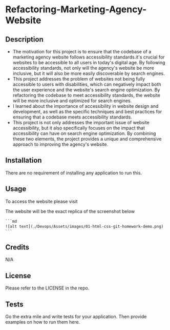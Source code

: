 # Refactoring-Marketing-Agency-Website

## Description
- The motivation for this project is to ensure that the codebase of a marketing agency website follows  accessibility standards.it's crucial for websites to be accessible to all users in today's digital age. By following accessibility standards, not only will the agency's website be more inclusive, but it will also be more easily discoverable by search engines. 
- This project addresses the problem of websites not being fully accessible to users with disabilities, which can negatively impact both the user experience and the website's search engine optimization. By refactoring the codebase to meet accessibility standards, the website will be more inclusive and optimized for search engines.
- I learned about the importance of accessibility in website design and development, as well as the specific techniques and best practices for ensuring that a codebase meets accessibility standards.
- This project is  not only addresses the important issue of website accessibility, but it also specifically focuses on the impact that accessibility can have on search engine optimization. By combining these two elements, the project provides a unique and comprehensive approach to improving the agency's website.


## Installation

There are no requirement of installing any application to run this.

## Usage

To access the website please visit 

The website will be the exact replica of the screenshot below

    ```md
    ![alt text](./Devops/Assets/images/01-html-css-git-homework-demo.png)
    ```

## Credits

N/A

## License

Please refer to the LICENSE in the repo.


## Tests

Go the extra mile and write tests for your application. Then provide examples on how to run them here.